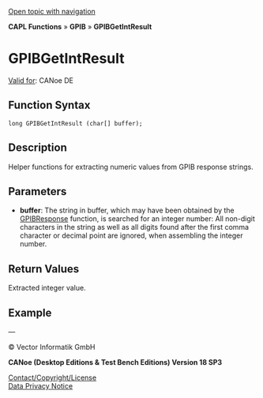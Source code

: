 [Open topic with navigation](../../../../../CANoeDEFamily.htm#Topics/CAPLFunctions/GPIB/Functions/CAPLfunctionGPIBGetIntResult.md)

**CAPL Functions** » **GPIB** » **GPIBGetIntResult**

# GPIBGetIntResult

[Valid for](../../../Shared/FeatureAvailability.md): CANoe DE

## Function Syntax

```
long GPIBGetIntResult (char[] buffer);
```

## Description

Helper functions for extracting numeric values from GPIB response strings.

## Parameters

- **buffer**: The string in buffer, which may have been obtained by the [GPIBResponse](CAPLfunctionGPIBResponse.md) function, is searched for an integer number: All non-digit characters in the string as well as all digits found after the first comma character or decimal point are ignored, when assembling the integer number.

## Return Values

Extracted integer value.

## Example

—

© Vector Informatik GmbH

**CANoe (Desktop Editions & Test Bench Editions) Version 18 SP3**

[Contact/Copyright/License](../../../Shared/ContactCopyrightLicense.md)  
[Data Privacy Notice](https://www.vector.com/int/en/company/get-info/privacy-policy/)
